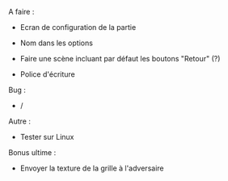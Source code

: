 A faire :
- Ecran de configuration de la partie
- Nom dans les options

- Faire une scène incluant par défaut les boutons "Retour" (?)
- Police d'écriture

Bug : 
- /

Autre :
- Tester sur Linux






Bonus ultime : 
- Envoyer la texture de la grille à l'adversaire